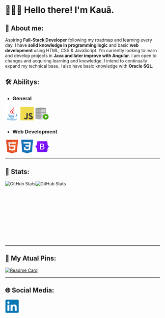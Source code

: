 # 👩🏻‍💻 Hello there! I'm Kauã.

## 🚀 About me: 
Aspiring **Full-Stack Developer** following my roadmap and learning every day. I have **solid knowledge in programming logic** and basic **web development** using HTML, CSS & JavaScript. I'm currently looking to learn and develop projects in **Java and later improve with Angular**. I am open to changes and acquiring learning and knowledge. I intend to continually expand my technical base. I also have basic knowledge with **Oracle SQL**.


## 🛠️ Abilitys: 
  - ### General
<img
  src="https://github.com/devicons/devicon/blob/master/icons/java/java-original.svg"
  alt="Java_logo"
  height="45"
  width="45"
/>
<img 
  src="https://github.com/devicons/devicon/blob/master/icons/javascript/javascript-original.svg"
  alt="JavaScript_logo"
  height="45"
  width="45"
/>
<img 
  src="https://github.com/devicons/devicon/blob/master/icons/sqldeveloper/sqldeveloper-original.svg"
  alt="SQL_logo"
  height="45"
  width="45"
/>

  - ### Web Development
<img 
  src="https://github.com/devicons/devicon/blob/master/icons/html5/html5-original.svg"
  alt="HTML_logo"
  height="45"
  width="45"
/>
<img 
  src="https://github.com/devicons/devicon/blob/master/icons/css3/css3-plain.svg"
  alt="CSS_logo"
  height="45"
  width="45"
/>
<img 
  src="https://github.com/devicons/devicon/blob/master/icons/bootstrap/bootstrap-original.svg"
  alt="BootStrap_logo"
  height="45"
  width="45"
/>

--- 

## 🤖 Stats:

<img 
  align="left"
  alt="GitHub Stats"
  height="195"
  src="https://github-readme-stats.vercel.app/api?username=kauanzin222&show_icons=true&theme=react"
/>

<img 
  align="left"
  alt="GitHub Stats"
  height="195"
  src="https://github-readme-stats.vercel.app/api/top-langs/?username=kauanzin222&theme=react"
/>
<br clear="left"/>


---

## 📌 My Atual Pins:
[![Readme Card](https://github-readme-stats.vercel.app/api/pin/?username=kauanzin222&repo=bootcamp-devjr-projectmenu-bootstrap&theme=react)](https://github.com/kauanzin222/bootcamp-devjr-projectmenu-bootstrap.git)

---

## 🌐 Social Media:
  
<img 
  src="https://github.com/devicons/devicon/blob/master/icons/linkedin/linkedin-original.svg"
  href="www.linkedin.com/in/kauã-cardoso-25259b2b3"
  alt="LinkedIn_logo"
  height="45"
  width="45"
/>


